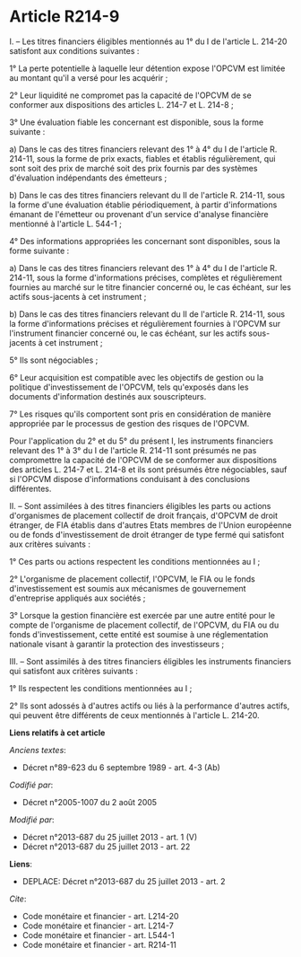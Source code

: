 # Article R214-9

I. – Les titres financiers éligibles mentionnés au 1° du I de l'article L. 214-20 satisfont aux conditions suivantes :

1° La perte potentielle à laquelle leur détention expose l'OPCVM est limitée au montant qu'il a versé pour les acquérir ;

2° Leur liquidité ne compromet pas la capacité de l'OPCVM de se conformer aux dispositions des articles L. 214-7 et L.
214-8 ;

3° Une évaluation fiable les concernant est disponible, sous la forme suivante :

a) Dans le cas des titres financiers relevant des 1° à 4° du I de l'article R. 214-11, sous la forme de prix exacts, fiables
et établis régulièrement, qui sont soit des prix de marché soit des prix fournis par des systèmes d'évaluation indépendants
des émetteurs ;

b) Dans le cas des titres financiers relevant du II de l'article R. 214-11, sous la forme d'une évaluation établie
périodiquement, à partir d'informations émanant de l'émetteur ou provenant d'un service d'analyse financière mentionné à
l'article L. 544-1 ;

4° Des informations appropriées les concernant sont disponibles, sous la forme suivante :

a) Dans le cas des titres financiers relevant des 1° à 4° du I de l'article R. 214-11, sous la forme d'informations précises,
complètes et régulièrement fournies au marché sur le titre financier concerné ou, le cas échéant, sur les actifs sous-jacents
à cet instrument ;

b) Dans le cas des titres financiers relevant du II de l'article R. 214-11, sous la forme d'informations précises et
régulièrement fournies à l'OPCVM sur l'instrument financier concerné ou, le cas échéant, sur les actifs sous-jacents à cet
instrument ;

5° Ils sont négociables ;

6° Leur acquisition est compatible avec les objectifs de gestion ou la politique d'investissement de l'OPCVM, tels qu'exposés
dans les documents d'information destinés aux souscripteurs.

7° Les risques qu'ils comportent sont pris en considération de manière appropriée par le processus de gestion des risques de
l'OPCVM.

Pour l'application du 2° et du 5° du présent I, les instruments financiers relevant des 1° à 3° du I de l'article R. 214-11
sont présumés ne pas compromettre la capacité de l'OPCVM de se conformer aux dispositions des articles L. 214-7 et L. 214-8
et ils sont présumés être négociables, sauf si l'OPCVM dispose d'informations conduisant à des conclusions différentes.

II. – Sont assimilées à des titres financiers éligibles les parts ou actions d'organismes de placement collectif de droit
français, d'OPCVM de droit étranger, de FIA établis dans d'autres Etats membres de l'Union européenne ou de fonds
d'investissement de droit étranger de type fermé qui satisfont aux critères suivants :

1° Ces parts ou actions respectent les conditions mentionnées au I ;

2° L'organisme de placement collectif, l'OPCVM, le FIA ou le fonds d'investissement est soumis aux mécanismes de gouvernement
d'entreprise appliqués aux sociétés ;

3° Lorsque la gestion financière est exercée par une autre entité pour le compte de l'organisme de placement collectif, de
l'OPCVM, du FIA ou du fonds d'investissement, cette entité est soumise à une réglementation nationale visant à garantir la
protection des investisseurs ;

III. – Sont assimilés à des titres financiers éligibles les instruments financiers qui satisfont aux critères suivants :

1° Ils respectent les conditions mentionnées au I ;

2° Ils sont adossés à d'autres actifs ou liés à la performance d'autres actifs, qui peuvent être différents de ceux
mentionnés à l'article L. 214-20.

**Liens relatifs à cet article**

_Anciens textes_:

  - Décret n°89-623 du 6 septembre 1989 - art. 4-3 (Ab)

_Codifié par_:

  - Décret n°2005-1007 du 2 août 2005

_Modifié par_:

  - Décret n°2013-687 du 25 juillet 2013 - art. 1 (V)
  - Décret n°2013-687 du 25 juillet 2013 - art. 22

**Liens**:

  - DEPLACE: Décret n°2013-687 du 25 juillet 2013 - art. 2

_Cite_:

  - Code monétaire et financier - art. L214-20
  - Code monétaire et financier - art. L214-7
  - Code monétaire et financier - art. L544-1
  - Code monétaire et financier - art. R214-11
